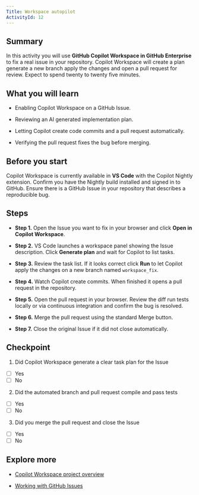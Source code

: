 ```yaml
---
Title: Workspace autopilot
ActivityId: 12
---
```


## Summary

In this activity you will use **GitHub Copilot Workspace in GitHub Enterprise** to fix a real issue in your repository. Copilot Workspace will create a plan generate a new branch apply the changes and open a pull request for review. Expect to spend twenty to twenty five minutes.

## What you will learn

- Enabling Copilot Workspace on a GitHub Issue.

- Reviewing an AI generated implementation plan.

- Letting Copilot create code commits and a pull request automatically.

- Verifying the pull request fixes the bug before merging.

## Before you start

Copilot Workspace is currently available in **VS Code** with the Copilot Nightly extension. Confirm you have the Nightly build installed and signed in to GitHub. Ensure there is a GitHub Issue in your repository that describes a reproducible bug.

## Steps

- **Step 1.** Open the Issue you want to fix in your browser and click **Open in Copilot Workspace**.

- **Step 2.** VS Code launches a workspace panel showing the Issue description. Click **Generate plan** and wait for Copilot to list tasks.

- **Step 3.** Review the task list. If it looks correct click **Run** to let Copilot apply the changes on a new branch named `workspace_fix`.

- **Step 4.** Watch Copilot create commits. When finished it opens a pull request in the repository.

- **Step 5.** Open the pull request in your browser. Review the diff run tests locally or via continuous integration and confirm the bug is resolved.

- **Step 6.** Merge the pull request using the standard Merge button.

- **Step 7.** Close the original Issue if it did not close automatically.

## Checkpoint

1. Did Copilot Workspace generate a clear task plan for the Issue

- [ ] Yes
- [ ] No

2. Did the automated branch and pull request compile and pass tests

- [ ] Yes
- [ ] No

3. Did you merge the pull request and close the Issue

- [ ] Yes
- [ ] No

## Explore more

- [Copilot Workspace project overview](https://githubnext.com/projects/copilot-workspace)

- [Working with GitHub Issues](https://docs.github.com/en/issues/tracking-your-work-with-issues/about-issues)
